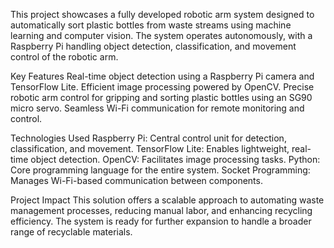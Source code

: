 This project showcases a fully developed robotic arm system designed to automatically sort plastic bottles from waste streams using machine learning and computer vision. 
The system operates autonomously, with a Raspberry Pi handling object detection, classification, and movement control of the robotic arm.

Key Features
Real-time object detection using a Raspberry Pi camera and TensorFlow Lite.
Efficient image processing powered by OpenCV.
Precise robotic arm control for gripping and sorting plastic bottles using an SG90 micro servo.
Seamless Wi-Fi communication for remote monitoring and control.

Technologies Used
Raspberry Pi: Central control unit for detection, classification, and movement.
TensorFlow Lite: Enables lightweight, real-time object detection.
OpenCV: Facilitates image processing tasks.
Python: Core programming language for the entire system.
Socket Programming: Manages Wi-Fi-based communication between components.

Project Impact
This solution offers a scalable approach to automating waste management processes, reducing manual labor, and enhancing recycling efficiency. 
The system is ready for further expansion to handle a broader range of recyclable materials.

